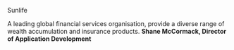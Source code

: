 Sunlife

A leading global financial services organisation, provide a diverse range of wealth accumulation and insurance products. **Shane McCormack, Director of Application Development**